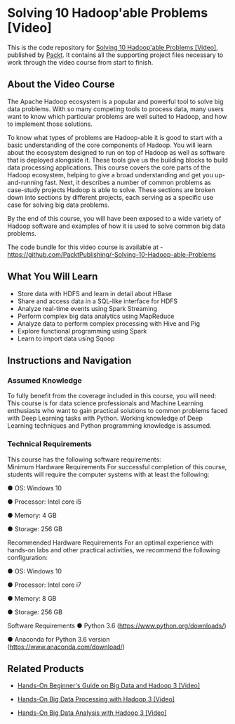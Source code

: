 


# Solving 10 Hadoop'able Problems [Video]
This is the code repository for [Solving 10 Hadoop'able Problems [Video]](https://www.packtpub.com/big-data-and-business-intelligence/solving-10-hadoopable-problems-video?utm_source=github&utm_medium=repository&utm_campaign=9781788390118), published by [Packt](https://www.packtpub.com/?utm_source=github). It contains all the supporting project files necessary to work through the video course from start to finish.
## About the Video Course
The Apache Hadoop ecosystem is a popular and powerful tool to solve big data problems. With so many competing tools to process data, many users want to know which particular problems are well suited to Hadoop, and how to implement those solutions.

To know what types of problems are Hadoop-able it is good to start with a basic understanding of the core components of Hadoop. You will learn about the ecosystem designed to run on top of Hadoop as well as software that is deployed alongside it. These tools give us the building blocks to build data processing applications. This course covers the core parts of the Hadoop ecosystem, helping to give a broad understanding and get you up-and-running fast. Next, it describes a number of common problems as case-study projects Hadoop is able to solve. These sections are broken down into sections by different projects, each serving as a specific use case for solving big data problems.

By the end of this course, you will have been exposed to a wide variety of Hadoop software and examples of how it is used to solve common big data problems.

The code bundle for this video course is available at - https://github.com/PacktPublishing/-Solving-10-Hadoop-able-Problems

<H2>What You Will Learn</H2>
<DIV class=book-info-will-learn-text>
<UL>
<LI>Store data with HDFS and learn in detail about HBase 
<LI>Share and access data in a SQL-like interface for HDFS 
<LI>Analyze real-time events using Spark Streaming 
<LI>Perform complex big data analytics using MapReduce 
<LI>Analyze data to perform complex processing with Hive and Pig 
<LI>Explore functional programming using Spark 
<LI>Learn to import data using Sqoop </LI></UL></DIV>

## Instructions and Navigation
### Assumed Knowledge
To fully benefit from the coverage included in this course, you will need:<br/>
This course is for data science professionals and Machine Learning enthusiasts who want to gain practical solutions to common problems faced with Deep Learning tasks with Python. Working knowledge of Deep Learning techniques and Python programming knowledge is assumed.
### Technical Requirements
This course has the following software requirements:<br/>
Minimum Hardware Requirements
For successful completion of this course, students will require the computer systems with at least the following:

●      OS: Windows 10

●      Processor: Intel core i5

●      Memory: 4 GB

●      Storage: 256 GB

Recommended Hardware Requirements
For an optimal experience with hands-on labs and other practical activities, we recommend the following configuration:

●      OS: Windows 10

●      Processor: Intel core i7

●      Memory: 8 GB

●      Storage: 256 GB

Software Requirements
●      Python 3.6 (https://www.python.org/downloads/)

●      Anaconda for Python 3.6 version (https://www.anaconda.com/download/)

## Related Products
* [Hands-On Beginner's Guide on Big Data and Hadoop 3 [Video]](https://www.packtpub.com/application-development/hands-beginners-guide-big-data-and-hadoop-3-video?utm_source=github&utm_medium=repository&utm_campaign=9781788996099)

* [Hands-On Big Data Processing with Hadoop 3 [Video]](https://www.packtpub.com/big-data-and-business-intelligence/hands-big-data-processing-hadoop-3-video?utm_source=github&utm_medium=repository&utm_campaign=9781788997553)

* [Hands-On Big Data Analysis with Hadoop 3 [Video]](https://www.packtpub.com/big-data-and-business-intelligence/hands-big-data-analysis-hadoop-3-video?utm_source=github&utm_medium=repository&utm_campaign=9781788999908)


